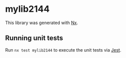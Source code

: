 # mylib2144

This library was generated with [Nx](https://nx.dev).

## Running unit tests

Run `nx test mylib2144` to execute the unit tests via [Jest](https://jestjs.io).
